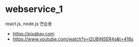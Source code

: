 # webservice_1

react.js, node.js 연습용

- https://pixabay.com
- https://www.youtube.com/watch?v=I2UBjN5ER4s&t=418s